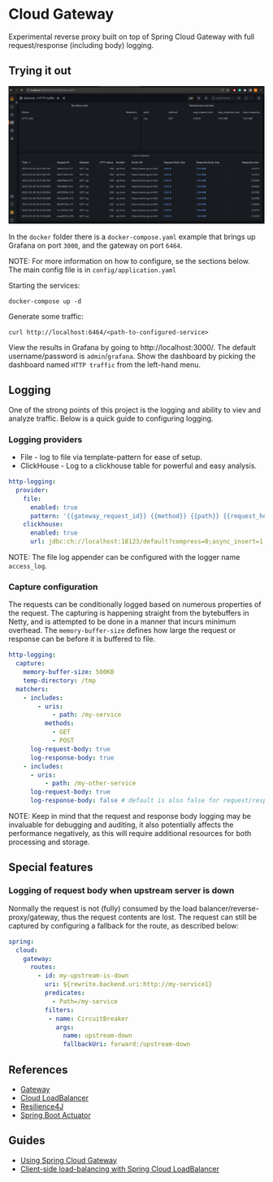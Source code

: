 # Cloud Gateway

Experimental reverse proxy built on top of Spring Cloud Gateway with full request/response (including body) logging.

## Trying it out

<img src="doc/basic_dashboard.png" alt= "Simple overview dashboard">

In the `docker` folder there is a `docker-compose.yaml` example that brings up Grafana on port `3000`, and the gateway on port `6464`. 

NOTE: For more information on how to configure, se the sections below. The main config file is in `config/application.yaml` 

Starting the services:
```shell
docker-compose up -d
```

Generate some traffic:
```shell
curl http://localhost:6464/<path-to-configured-service>
```

View the results in Grafana by going to http://localhost:3000/. The default username/password is `admin`/`grafana`. Show the dashboard by picking the dashboard named `HTTP traffic` from the left-hand menu.

## Logging
One of the strong points of this project is the logging and ability to viev and analyze traffic. Below is a quick guide to configuring logging.

### Logging providers

* File - log to file via template-pattern for ease of setup.
* ClickHouse - Log to a clickhouse table for powerful and easy analysis.

```yaml
http-logging:
  provider:
    file:
      enabled: true
      pattern: '{{gateway_request_id}} {{method}} {{path}} {{request_headers["Content-Length"][0]}} {{status}}'
    clickhouse:
      enabled: true
      url: jdbc:ch://localhost:18123/default?compress=0;async_insert=1,wait_for_async_insert=0
```
NOTE: The file log appender can be configured with the logger name `access_log`.

### Capture configuration
The requests can be conditionally logged based on numerous properties of the request. The capturing is happening straight from the bytebuffers in Netty, and is attempted to be done in a manner that incurs minimum overhead. The `memory-buffer-size` defines how large the request or response can be before it is buffered to file.

```yaml
http-logging:
  capture:
    memory-buffer-size: 500KB
    temp-directory: /tmp
  matchers:
    - includes:
        - uris:
            - path: /my-service
          methods:
            - GET
            - POST
      log-request-body: true
      log-response-body: true
    - includes:
      - uris:
          - path: /my-other-service
      log-request-body: true
      log-response-body: false # default is also false for request/response body logging
```
 NOTE: Keep in mind that the request and response body logging may be invaluable for debugging and auditing, it also potentially affects the performance negatively, as this will require additional resources for both processing and storage.

## Special features

### Logging of request body when upstream server is down

Normally the request is not (fully) consumed by the load balancer/reverse-proxy/gateway, thus the request contents are
lost. The request can still be captured by configuring a fallback for the route, as described below:

```yaml
spring:
  cloud:
    gateway:
      routes:
        - id: my-upstream-is-down
          uri: ${rewrite.backend.uri:http://my-service1}
          predicates:
            - Path=/my-service
          filters:
           - name: CircuitBreaker
             args:
               name: upstream-down
               fallbackUri: forward:/upstream-down
```

## References

* [Gateway](https://docs.spring.io/spring-cloud-gateway/docs/current/reference/html/)
* [Cloud LoadBalancer](https://docs.spring.io/spring-cloud-commons/docs/current/reference/html/#spring-cloud-loadbalancer)
* [Resilience4J](https://docs.spring.io/spring-cloud-circuitbreaker/docs/current/reference/html/#configuring-resilience4j-circuit-breakers)
* [Spring Boot Actuator](https://docs.spring.io/spring-boot/docs/3.0.4/reference/htmlsingle/#actuator)

## Guides

* [Using Spring Cloud Gateway](https://github.com/spring-cloud-samples/spring-cloud-gateway-sample)
* [Client-side load-balancing with Spring Cloud LoadBalancer](https://spring.io/guides/gs/spring-cloud-loadbalancer/)
